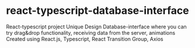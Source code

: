 # react-typescript-database-interface
React-typescript project
Unique Design
Database-interface where you can try drag&drop functionality, receiving data from the server, animations
Created using React.js, Typescript, React Transition Group, Axios
